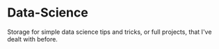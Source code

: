 # Data-Science

Storage for simple data science tips and tricks, or full projects, that I've dealt with before.
